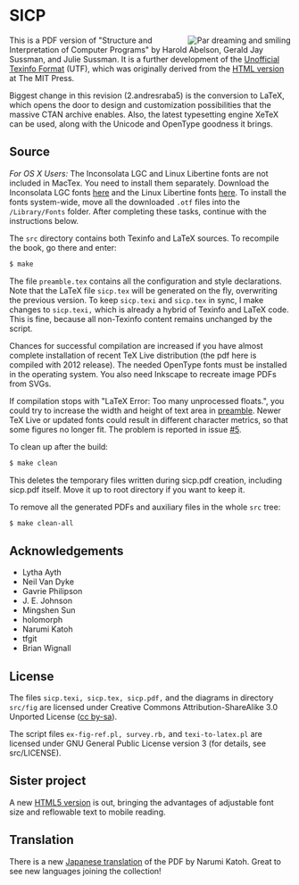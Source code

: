 SICP
====

<img src="http://sicpebook.files.wordpress.com/2013/09/dreamsmile3.png"
 alt="Par dreaming and smiling" align="right" />

This is a PDF version of "Structure and Interpretation of Computer Programs" by Harold Abelson, Gerald Jay Sussman, and Julie Sussman. It is a further development of the [Unofficial Texinfo Format](http://www.neilvandyke.org/sicp-texi/) (UTF), which was originally derived from the [HTML version](http://mitpress.mit.edu/sicp/) at The MIT Press.

Biggest change in this revision (2.andresraba5) is the conversion to LaTeX, which opens the door to design and customization possibilities that the massive CTAN archive enables. Also, the latest typesetting engine XeTeX can be used, along with the Unicode and OpenType goodness it brings.


Source
------

*For OS X Users:* The Inconsolata LGC and Linux Libertine fonts are not included in MacTex. You need to install them separately. Download the Inconsolata LGC fonts [here](https://github.com/MihailJP/Inconsolata-LGC/downloads) and the Linux Libertine fonts [here](http://sourceforge.net/projects/linuxlibertine/files/linuxlibertine/5.3.0/LinLibertineOTF_5.3.0_2012_07_02.tgz/download). To install the fonts system-wide, move all the downloaded `.otf` files into the `/Library/Fonts` folder. After completing these tasks, continue with the instructions below.

The `src` directory contains both Texinfo and LaTeX sources. To recompile the book, go there and enter:

```bash
$ make
```

The file `preamble.tex` contains all the configuration and style declarations. Note that the LaTeX file `sicp.tex` will be generated on the fly, overwriting the previous version. To keep `sicp.texi` and `sicp.tex` in sync, I make changes to `sicp.texi,` which is already a hybrid of Texinfo and LaTeX code. This is fine, because all non-Texinfo content remains unchanged by the script.

Chances for successful compilation are increased if you have almost complete installation of recent TeX Live distribution (the pdf here is compiled with 2012 release). The needed OpenType fonts must be installed in the operating system. You also need Inkscape to recreate image PDFs from SVGs.

If compilation stops with "LaTeX Error: Too many unprocessed floats.", you could try to increase the width and height of text area in [preamble](https://github.com/sarabander/sicp-pdf/blob/master/src/preamble.tex#L70-L71). Newer TeX Live or updated fonts could result in different character metrics, so that some figures no longer fit. The problem is reported in issue [#5](https://github.com/sarabander/sicp-pdf/issues/5).

To clean up after the build:

```bash
$ make clean
```

This deletes the temporary files written during sicp.pdf creation, including sicp.pdf itself. Move it up to root directory if you want to keep it.

To remove all the generated PDFs and auxiliary files in the whole `src` tree:

```bash
$ make clean-all
```

Acknowledgements
----------------

* Lytha Ayth
* Neil Van Dyke
* Gavrie Philipson
* J. E. Johnson
* Mingshen Sun
* holomorph
* Narumi Katoh
* tfgit
* Brian Wignall

License
-------

The files `sicp.texi, sicp.tex, sicp.pdf,` and the diagrams in directory `src/fig` are licensed under Creative Commons Attribution-ShareAlike 3.0 Unported License ([cc by-sa](http://creativecommons.org/licenses/by-sa/3.0/)).
          
The script files `ex-fig-ref.pl, survey.rb,` and `texi-to-latex.pl` are licensed under GNU General Public License version 3 (for details, see src/LICENSE).

Sister project
--------------

A new [HTML5 version](https://github.com/sarabander/sicp) is out, bringing the advantages of adjustable font size and reflowable text to mobile reading.

Translation
-----------

There is a new [Japanese translation](https://github.com/minghai/sicp-pdf/) of the PDF by Narumi Katoh. Great to see new languages joining the collection!
